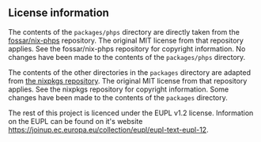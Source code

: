 ## License information

The contents of the `packages/phps` directory are directly taken from the [fossar/nix-phps](https://github.com/fossar/nix-phps) repository.
The original MIT license from that repository applies.
See the fossar/nix-phps repository for copyright information.
No changes have been made to the contents of the `packages/phps` directory.

The contents of the other directories in the `packages` directory are adapted from [the nixpkgs repository](https://github.com/NixOS/nixpkgs).
The original MIT license from that repository applies.
See the nixpkgs repository for copyright information.
Some changes have been made to the contents of the `packages` directory.

The rest of this project is licenced under the EUPL v1.2 license.
Information on the EUPL can be found on it's website https://joinup.ec.europa.eu/collection/eupl/eupl-text-eupl-12.
